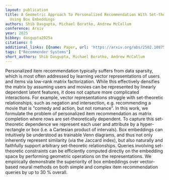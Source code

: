 ```yaml
---
layout: publication
title: A Geometric Approach To Personalized Recommendation With Set-theoretic Constraints
  Using Box Embeddings
authors: Shib Dasgupta, Michael Boratko, Andrew McCallum
conference: Arxiv
year: 2025
bibkey: dasgupta2025a
citations: 0
additional_links: [{name: Paper, url: 'https://arxiv.org/abs/2502.10875'}]
tags: ["Recommender Systems"]
short_authors: Shib Dasgupta, Michael Boratko, Andrew McCallum
---
```

Personalized item recommendation typically suffers from data sparsity, which
is most often addressed by learning vector representations of users and items
via low-rank matrix factorization. While this effectively densifies the matrix
by assuming users and movies can be represented by linearly dependent latent
features, it does not capture more complicated interactions. For example,
vector representations struggle with set-theoretic relationships, such as
negation and intersection, e.g. recommending a movie that is "comedy and
action, but not romance". In this work, we formulate the problem of
personalized item recommendation as matrix completion where rows are
set-theoretically dependent. To capture this set-theoretic dependence we
represent each user and attribute by a hyper-rectangle or box (i.e. a Cartesian
product of intervals). Box embeddings can intuitively be understood as
trainable Venn diagrams, and thus not only inherently represent similarity (via
the Jaccard index), but also naturally and faithfully support arbitrary
set-theoretic relationships. Queries involving set-theoretic constraints can be
efficiently computed directly on the embedding space by performing geometric
operations on the representations. We empirically demonstrate the superiority
of box embeddings over vector-based neural methods on both simple and complex
item recommendation queries by up to 30 % overall.